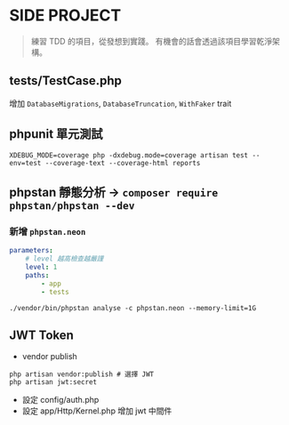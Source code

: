 # SIDE PROJECT

> 練習 TDD 的項目，從發想到實踐。 有機會的話會透過該項目學習乾淨架構。

## tests/TestCase.php
增加 `DatabaseMigrations`, `DatabaseTruncation`, `WithFaker` trait

## phpunit 單元測試

```shell
XDEBUG_MODE=coverage php -dxdebug.mode=coverage artisan test --env=test --coverage-text --coverage-html reports
```

## phpstan 靜態分析 -> `composer require phpstan/phpstan --dev`

### 新增 `phpstan.neon`

```yaml
parameters:
    # level 越高檢查越嚴謹
    level: 1
    paths:
        - app
        - tests
```

```shell
./vendor/bin/phpstan analyse -c phpstan.neon --memory-limit=1G
```

## JWT Token
- vendor publish
```shell
php artisan vendor:publish # 選擇 JWT
php artisan jwt:secret
```
- 設定 config/auth.php
- 設定 app/Http/Kernel.php 增加 jwt 中間件

